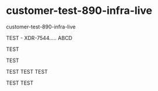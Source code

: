 # customer-test-890-infra-live
customer-test-890-infra-live


TEST - XDR-7544.....
ABCD

TEST

TEST

TEST
TEST
TEST

TEST TEST
